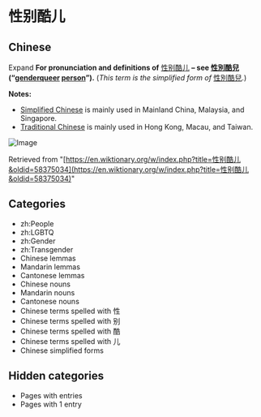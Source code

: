 # 性别酷儿

## Chinese

Expand **For pronunciation and definitions of** [性](https://wiki/%E6%80%A7 "性")[别](https://wiki/%E5%88%AB "别")[酷](https://wiki/%E9%85%B7 "酷")[儿](https://wiki/%E5%84%BF "儿") **– see [性別酷兒](https://wiki/%E6%80%A7%E5%88%A5%E9%85%B7%E5%85%92 "性別酷兒") (“[genderqueer](https://wiki/genderqueer "genderqueer") [person](https://wiki/person "person")”).** (_This term is the simplified form of_ [性別酷兒](https://wiki/%E6%80%A7%E5%88%A5%E9%85%B7%E5%85%92 "性別酷兒").)

**Notes:**

- [Simplified Chinese](https://en.wikipedia.org/wiki/Simplified_Chinese "w:Simplified Chinese") is mainly used in Mainland China, Malaysia, and Singapore.
- [Traditional Chinese](https://en.wikipedia.org/wiki/Traditional_Chinese "w:Traditional Chinese") is mainly used in Hong Kong, Macau, and Taiwan.

![Image](https://login.wikimedia.org/wiki/Special:CentralAutoLogin/start?useformat=desktop&type=1x1&usesul3=0)

Retrieved from "[https://en.wiktionary.org/w/index.php?title=性别酷儿&oldid=58375034](https://en.wiktionary.org/w/index.php?title=性别酷儿&oldid=58375034)"

## Categories

- zh:People
- zh:LGBTQ
- zh:Gender
- zh:Transgender
- Chinese lemmas
- Mandarin lemmas
- Cantonese lemmas
- Chinese nouns
- Mandarin nouns
- Cantonese nouns
- Chinese terms spelled with 性
- Chinese terms spelled with 别
- Chinese terms spelled with 酷
- Chinese terms spelled with 儿
- Chinese simplified forms

## Hidden categories

- Pages with entries
- Pages with 1 entry
